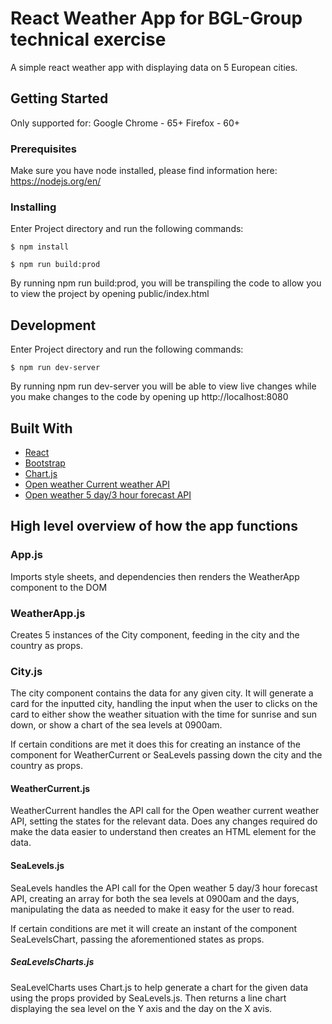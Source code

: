 # React Weather App for BGL-Group technical exercise

A simple react weather app with displaying data on 5 European cities.

## Getting Started

Only supported for: Google Chrome - 65+
                   Firefox - 60+

### Prerequisites

Make sure you have node installed, please find information here: https://nodejs.org/en/

### Installing

Enter Project directory and run the following commands:

```
$ npm install
```
```
$ npm run build:prod
```

By running npm run build:prod, you will be transpiling the code to allow you to view the project by opening public/index.html

## Development

Enter Project directory and run the following commands:

```
$ npm run dev-server
```
By running npm run dev-server you will be able to view live changes while you make changes to the code by opening up http://localhost:8080

## Built With

* [React](https://reactjs.org/)
* [Bootstrap](https://getbootstrap.com/)
* [Chart.js](https://www.chartjs.org/)
* [Open weather Current weather API](https://www.openweathermap.org/api)
* [Open weather 5 day/3 hour forecast API](https://www.openweathermap.org/api)

## High level overview of how the app functions

### App.js

Imports style sheets, and dependencies then renders the WeatherApp component to the DOM

### WeatherApp.js

Creates 5 instances of the City component, feeding in the city and the country as props.

### City.js

The city component contains the data for any given city. It will generate a card for the inputted city, handling the input when the user to clicks on the card to either show the weather situation with the time for sunrise and sun down, or show a chart of the sea levels at 0900am.

If certain conditions are met it does this for creating an instance of the component for WeatherCurrent or SeaLevels passing down the city and the country as props.

#### WeatherCurrent.js

WeatherCurrent handles the API call for the Open weather current weather API, setting the states for the relevant data. Does any changes required do make the data easier to understand then creates an HTML element for the data.

#### SeaLevels.js

SeaLevels handles the API call for the Open weather 5 day/3 hour forecast API, creating an array for both the sea levels at 0900am and the days, manipulating the data as needed to make it easy for the user to read.

If certain conditions are met it will create an instant of the component SeaLevelsChart, passing the aforementioned states as props.

##### SeaLevelsCharts.js

SeaLevelCharts uses Chart.js to help generate a chart for the given data using the props provided by SeaLevels.js. Then returns a line chart displaying the sea level on the Y axis and the day on the X avis.






